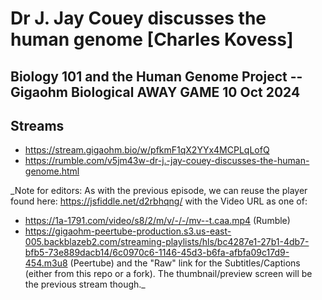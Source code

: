 # Dr J. Jay Couey discusses the human genome [Charles Kovess]
## Biology 101 and the Human Genome Project -- Gigaohm Biological AWAY GAME 10 Oct 2024

## Streams
- https://stream.gigaohm.bio/w/pfkmF1qX2YYx4MCPLqLofQ
- https://rumble.com/v5jm43w-dr-j.-jay-couey-discusses-the-human-genome.html

_Note for editors: As with the previous episode, we can reuse the player found here: https://jsfiddle.net/d2rbhqng/ with the Video URL as one of:
- https://1a-1791.com/video/s8/2/m/v/-/-/mv--t.caa.mp4 (Rumble)
- https://gigaohm-peertube-production.s3.us-east-005.backblazeb2.com/streaming-playlists/hls/bc4287e1-27b1-4db7-bfb5-73e889dacb14/6c0970c6-1146-45d3-b6fa-afbfa09c17d9-454.m3u8 (Peertube)
and the "Raw" link for the Subtitles/Captions (either from this repo or a fork). The thumbnail/preview screen will be the previous stream though._

